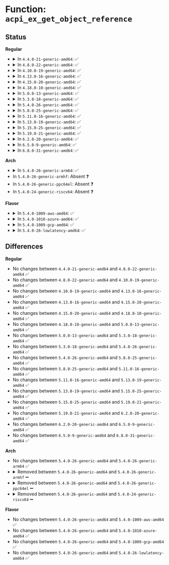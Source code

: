 # Function: <code>acpi_ex_get_object_reference</code>

## Status
<b>Regular</b>
<ul>
<li>
<details>
<summary>In <code>4.4.0-21-generic-amd64</code>: ✅</summary>

```c
acpi_status acpi_ex_get_object_reference(union acpi_operand_object * obj_desc, union acpi_operand_object * * return_desc, struct acpi_walk_state * walk_state)
```

```json
{
  "name": "acpi_ex_get_object_reference",
  "collision_type": "Unique Global",
  "inline_type": "No",
  "funcs": [
    {
      "addr": 18446744071583662252,
      "name": "acpi_ex_get_object_reference",
      "external": true,
      "loc": "drivers/acpi/acpica/exmisc.c:68",
      "file": "drivers/acpi/acpica/exmisc.c",
      "inline": "seen, unknown",
      "caller_inline": [],
      "caller_func": [
        "drivers/acpi/acpica/exoparg1.c:acpi_ex_opcode_1A_1T_1R",
        "drivers/acpi/acpica/exoparg1.c:acpi_ex_opcode_1A_0T_1R"
      ]
    }
  ],
  "symbols": [
    {
      "addr": 18446744071583662252,
      "name": "acpi_ex_get_object_reference",
      "section": ".text",
      "bind": "STB_GLOBAL",
      "size": 197
    }
  ]
}
```
</details>
</li>
<li>
<details>
<summary>In <code>4.8.0-22-generic-amd64</code>: ✅</summary>

```c
acpi_status acpi_ex_get_object_reference(union acpi_operand_object * obj_desc, union acpi_operand_object * * return_desc, struct acpi_walk_state * walk_state)
```

```json
{
  "name": "acpi_ex_get_object_reference",
  "collision_type": "Unique Global",
  "inline_type": "No",
  "funcs": [
    {
      "addr": 18446744071583977234,
      "name": "acpi_ex_get_object_reference",
      "external": true,
      "loc": "drivers/acpi/acpica/exmisc.c:67",
      "file": "drivers/acpi/acpica/exmisc.c",
      "inline": "seen, unknown",
      "caller_inline": [],
      "caller_func": [
        "drivers/acpi/acpica/exoparg1.c:acpi_ex_opcode_1A_0T_1R",
        "drivers/acpi/acpica/exoparg1.c:acpi_ex_opcode_1A_1T_1R"
      ]
    }
  ],
  "symbols": [
    {
      "addr": 18446744071583977234,
      "name": "acpi_ex_get_object_reference",
      "section": ".text",
      "bind": "STB_GLOBAL",
      "size": 201
    }
  ]
}
```
</details>
</li>
<li>
<details>
<summary>In <code>4.10.0-19-generic-amd64</code>: ✅</summary>

```c
acpi_status acpi_ex_get_object_reference(union acpi_operand_object * obj_desc, union acpi_operand_object * * return_desc, struct acpi_walk_state * walk_state)
```

```json
{
  "name": "acpi_ex_get_object_reference",
  "collision_type": "Unique Global",
  "inline_type": "No",
  "funcs": [
    {
      "addr": 18446744071584118630,
      "name": "acpi_ex_get_object_reference",
      "external": true,
      "loc": "drivers/acpi/acpica/exmisc.c:67",
      "file": "drivers/acpi/acpica/exmisc.c",
      "inline": "seen, unknown",
      "caller_inline": [],
      "caller_func": [
        "drivers/acpi/acpica/exoparg1.c:acpi_ex_opcode_1A_0T_1R",
        "drivers/acpi/acpica/exoparg1.c:acpi_ex_opcode_1A_1T_1R"
      ]
    }
  ],
  "symbols": [
    {
      "addr": 18446744071584118630,
      "name": "acpi_ex_get_object_reference",
      "section": ".text",
      "bind": "STB_GLOBAL",
      "size": 201
    }
  ]
}
```
</details>
</li>
<li>
<details>
<summary>In <code>4.13.0-16-generic-amd64</code>: ✅</summary>

```c
acpi_status acpi_ex_get_object_reference(union acpi_operand_object * obj_desc, union acpi_operand_object * * return_desc, struct acpi_walk_state * walk_state)
```

```json
{
  "name": "acpi_ex_get_object_reference",
  "collision_type": "Unique Global",
  "inline_type": "No",
  "funcs": [
    {
      "addr": 18446744071584185751,
      "name": "acpi_ex_get_object_reference",
      "external": true,
      "loc": "drivers/acpi/acpica/exmisc.c:67",
      "file": "drivers/acpi/acpica/exmisc.c",
      "inline": "seen, unknown",
      "caller_inline": [],
      "caller_func": [
        "drivers/acpi/acpica/exoparg1.c:acpi_ex_opcode_1A_0T_1R",
        "drivers/acpi/acpica/exoparg1.c:acpi_ex_opcode_1A_1T_1R"
      ]
    }
  ],
  "symbols": [
    {
      "addr": 18446744071584185751,
      "name": "acpi_ex_get_object_reference",
      "section": ".text",
      "bind": "STB_GLOBAL",
      "size": 197
    }
  ]
}
```
</details>
</li>
<li>
<details>
<summary>In <code>4.15.0-20-generic-amd64</code>: ✅</summary>

```c
acpi_status acpi_ex_get_object_reference(union acpi_operand_object * obj_desc, union acpi_operand_object * * return_desc, struct acpi_walk_state * walk_state)
```

```json
{
  "name": "acpi_ex_get_object_reference",
  "collision_type": "Unique Global",
  "inline_type": "No",
  "funcs": [
    {
      "addr": 18446744071584501935,
      "name": "acpi_ex_get_object_reference",
      "external": true,
      "loc": "drivers/acpi/acpica/exmisc.c:67",
      "file": "drivers/acpi/acpica/exmisc.c",
      "inline": "seen, unknown",
      "caller_inline": [],
      "caller_func": [
        "drivers/acpi/acpica/exoparg1.c:acpi_ex_opcode_1A_0T_1R",
        "drivers/acpi/acpica/exoparg1.c:acpi_ex_opcode_1A_1T_1R"
      ]
    }
  ],
  "symbols": [
    {
      "addr": 18446744071584501935,
      "name": "acpi_ex_get_object_reference",
      "section": ".text",
      "bind": "STB_GLOBAL",
      "size": 498
    }
  ]
}
```
</details>
</li>
<li>
<details>
<summary>In <code>4.18.0-10-generic-amd64</code>: ✅</summary>

```c
acpi_status acpi_ex_get_object_reference(union acpi_operand_object * obj_desc, union acpi_operand_object * * return_desc, struct acpi_walk_state * walk_state)
```

```json
{
  "name": "acpi_ex_get_object_reference",
  "collision_type": "Unique Global",
  "inline_type": "No",
  "funcs": [
    {
      "addr": 18446744071584726521,
      "name": "acpi_ex_get_object_reference",
      "external": true,
      "loc": "drivers/acpi/acpica/exmisc.c:33",
      "file": "drivers/acpi/acpica/exmisc.c",
      "inline": "seen, unknown",
      "caller_inline": [],
      "caller_func": [
        "drivers/acpi/acpica/exoparg1.c:acpi_ex_opcode_1A_0T_1R",
        "drivers/acpi/acpica/exoparg1.c:acpi_ex_opcode_1A_1T_1R"
      ]
    }
  ],
  "symbols": [
    {
      "addr": 18446744071584726521,
      "name": "acpi_ex_get_object_reference",
      "section": ".text",
      "bind": "STB_GLOBAL",
      "size": 498
    }
  ]
}
```
</details>
</li>
<li>
<details>
<summary>In <code>5.0.0-13-generic-amd64</code>: ✅</summary>

```c
acpi_status acpi_ex_get_object_reference(union acpi_operand_object * obj_desc, union acpi_operand_object * * return_desc, struct acpi_walk_state * walk_state)
```

```json
{
  "name": "acpi_ex_get_object_reference",
  "collision_type": "Unique Global",
  "inline_type": "No",
  "funcs": [
    {
      "addr": 18446744071584826119,
      "name": "acpi_ex_get_object_reference",
      "external": true,
      "loc": "drivers/acpi/acpica/exmisc.c:33",
      "file": "drivers/acpi/acpica/exmisc.c",
      "inline": "seen, unknown",
      "caller_inline": [],
      "caller_func": [
        "drivers/acpi/acpica/exoparg1.c:acpi_ex_opcode_1A_0T_1R",
        "drivers/acpi/acpica/exoparg1.c:acpi_ex_opcode_1A_1T_1R"
      ]
    }
  ],
  "symbols": [
    {
      "addr": 18446744071584826119,
      "name": "acpi_ex_get_object_reference",
      "section": ".text",
      "bind": "STB_GLOBAL",
      "size": 498
    }
  ]
}
```
</details>
</li>
<li>
<details>
<summary>In <code>5.3.0-18-generic-amd64</code>: ✅</summary>

```c
acpi_status acpi_ex_get_object_reference(union acpi_operand_object * obj_desc, union acpi_operand_object * * return_desc, struct acpi_walk_state * walk_state)
```

```json
{
  "name": "acpi_ex_get_object_reference",
  "collision_type": "Unique Global",
  "inline_type": "No",
  "funcs": [
    {
      "addr": 18446744071585029726,
      "name": "acpi_ex_get_object_reference",
      "external": true,
      "loc": "drivers/acpi/acpica/exmisc.c:33",
      "file": "drivers/acpi/acpica/exmisc.c",
      "inline": "seen, unknown",
      "caller_inline": [],
      "caller_func": [
        "drivers/acpi/acpica/exoparg1.c:acpi_ex_opcode_1A_0T_1R",
        "drivers/acpi/acpica/exoparg1.c:acpi_ex_opcode_1A_1T_1R"
      ]
    }
  ],
  "symbols": [
    {
      "addr": 18446744071585029726,
      "name": "acpi_ex_get_object_reference",
      "section": ".text",
      "bind": "STB_GLOBAL",
      "size": 491
    }
  ]
}
```
</details>
</li>
<li>
<details>
<summary>In <code>5.4.0-26-generic-amd64</code>: ✅</summary>

```c
acpi_status acpi_ex_get_object_reference(union acpi_operand_object * obj_desc, union acpi_operand_object * * return_desc, struct acpi_walk_state * walk_state)
```

```json
{
  "name": "acpi_ex_get_object_reference",
  "collision_type": "Unique Global",
  "inline_type": "No",
  "funcs": [
    {
      "addr": 18446744071585165811,
      "name": "acpi_ex_get_object_reference",
      "external": true,
      "loc": "drivers/acpi/acpica/exmisc.c:33",
      "file": "drivers/acpi/acpica/exmisc.c",
      "inline": "seen, unknown",
      "caller_inline": [],
      "caller_func": [
        "drivers/acpi/acpica/exoparg1.c:acpi_ex_opcode_1A_0T_1R",
        "drivers/acpi/acpica/exoparg1.c:acpi_ex_opcode_1A_1T_1R"
      ]
    }
  ],
  "symbols": [
    {
      "addr": 18446744071585165811,
      "name": "acpi_ex_get_object_reference",
      "section": ".text",
      "bind": "STB_GLOBAL",
      "size": 491
    }
  ]
}
```
</details>
</li>
<li>
<details>
<summary>In <code>5.8.0-25-generic-amd64</code>: ✅</summary>

```c
acpi_status acpi_ex_get_object_reference(union acpi_operand_object * obj_desc, union acpi_operand_object * * return_desc, struct acpi_walk_state * walk_state)
```

```json
{
  "name": "acpi_ex_get_object_reference",
  "collision_type": "Unique Global",
  "inline_type": "No",
  "funcs": [
    {
      "addr": 18446744071585871086,
      "name": "acpi_ex_get_object_reference",
      "external": true,
      "loc": "drivers/acpi/acpica/exmisc.c:33",
      "file": "drivers/acpi/acpica/exmisc.c",
      "inline": "seen, unknown",
      "caller_inline": [],
      "caller_func": [
        "drivers/acpi/acpica/exoparg1.c:acpi_ex_opcode_1A_0T_1R",
        "drivers/acpi/acpica/exoparg1.c:acpi_ex_opcode_1A_1T_1R"
      ]
    }
  ],
  "symbols": [
    {
      "addr": 18446744071585871086,
      "name": "acpi_ex_get_object_reference",
      "section": ".text",
      "bind": "STB_GLOBAL",
      "size": 491
    }
  ]
}
```
</details>
</li>
<li>
<details>
<summary>In <code>5.11.0-16-generic-amd64</code>: ✅</summary>

```c
acpi_status acpi_ex_get_object_reference(union acpi_operand_object * obj_desc, union acpi_operand_object * * return_desc, struct acpi_walk_state * walk_state)
```

```json
{
  "name": "acpi_ex_get_object_reference",
  "collision_type": "Unique Global",
  "inline_type": "No",
  "funcs": [
    {
      "addr": 18446744071585992217,
      "name": "acpi_ex_get_object_reference",
      "external": true,
      "loc": "drivers/acpi/acpica/exmisc.c:33",
      "file": "drivers/acpi/acpica/exmisc.c",
      "inline": "seen, unknown",
      "caller_inline": [],
      "caller_func": [
        "drivers/acpi/acpica/exoparg1.c:acpi_ex_opcode_1A_0T_1R",
        "drivers/acpi/acpica/exoparg1.c:acpi_ex_opcode_1A_1T_1R"
      ]
    }
  ],
  "symbols": [
    {
      "addr": 18446744071585992217,
      "name": "acpi_ex_get_object_reference",
      "section": ".text",
      "bind": "STB_GLOBAL",
      "size": 491
    }
  ]
}
```
</details>
</li>
<li>
<details>
<summary>In <code>5.13.0-19-generic-amd64</code>: ✅</summary>

```c
acpi_status acpi_ex_get_object_reference(union acpi_operand_object * obj_desc, union acpi_operand_object * * return_desc, struct acpi_walk_state * walk_state)
```

```json
{
  "name": "acpi_ex_get_object_reference",
  "collision_type": "Unique Global",
  "inline_type": "No",
  "funcs": [
    {
      "addr": 18446744071585869246,
      "name": "acpi_ex_get_object_reference",
      "external": true,
      "loc": "drivers/acpi/acpica/exmisc.c:33",
      "file": "drivers/acpi/acpica/exmisc.c",
      "inline": "seen, unknown",
      "caller_inline": [],
      "caller_func": [
        "drivers/acpi/acpica/exoparg1.c:acpi_ex_opcode_1A_0T_1R",
        "drivers/acpi/acpica/exoparg1.c:acpi_ex_opcode_1A_1T_1R"
      ]
    }
  ],
  "symbols": [
    {
      "addr": 18446744071585869246,
      "name": "acpi_ex_get_object_reference",
      "section": ".text",
      "bind": "STB_GLOBAL",
      "size": 491
    }
  ]
}
```
</details>
</li>
<li>
<details>
<summary>In <code>5.15.0-25-generic-amd64</code>: ✅</summary>

```c
acpi_status acpi_ex_get_object_reference(union acpi_operand_object * obj_desc, union acpi_operand_object * * return_desc, struct acpi_walk_state * walk_state)
```

```json
{
  "name": "acpi_ex_get_object_reference",
  "collision_type": "Unique Global",
  "inline_type": "No",
  "funcs": [
    {
      "addr": 18446744071586356561,
      "name": "acpi_ex_get_object_reference",
      "external": true,
      "loc": "drivers/acpi/acpica/exmisc.c:33",
      "file": "drivers/acpi/acpica/exmisc.c",
      "inline": "seen, unknown",
      "caller_inline": [],
      "caller_func": [
        "drivers/acpi/acpica/exoparg1.c:acpi_ex_opcode_1A_0T_1R",
        "drivers/acpi/acpica/exoparg1.c:acpi_ex_opcode_1A_1T_1R"
      ]
    }
  ],
  "symbols": [
    {
      "addr": 18446744071586356561,
      "name": "acpi_ex_get_object_reference",
      "section": ".text",
      "bind": "STB_GLOBAL",
      "size": 491
    }
  ]
}
```
</details>
</li>
<li>
<details>
<summary>In <code>5.19.0-21-generic-amd64</code>: ✅</summary>

```c
acpi_status acpi_ex_get_object_reference(union acpi_operand_object * obj_desc, union acpi_operand_object * * return_desc, struct acpi_walk_state * walk_state)
```

```json
{
  "name": "acpi_ex_get_object_reference",
  "collision_type": "Unique Global",
  "inline_type": "No",
  "funcs": [
    {
      "addr": 18446744071587603953,
      "name": "acpi_ex_get_object_reference",
      "external": true,
      "loc": "drivers/acpi/acpica/exmisc.c:33",
      "file": "drivers/acpi/acpica/exmisc.c",
      "inline": "seen, unknown",
      "caller_inline": [],
      "caller_func": [
        "drivers/acpi/acpica/exoparg1.c:acpi_ex_opcode_1A_0T_1R",
        "drivers/acpi/acpica/exoparg1.c:acpi_ex_opcode_1A_1T_1R"
      ]
    }
  ],
  "symbols": [
    {
      "addr": 18446744071587603953,
      "name": "acpi_ex_get_object_reference",
      "section": ".text",
      "bind": "STB_GLOBAL",
      "size": 507
    }
  ]
}
```
</details>
</li>
<li>
<details>
<summary>In <code>6.2.0-20-generic-amd64</code>: ✅</summary>

```c
acpi_status acpi_ex_get_object_reference(union acpi_operand_object * obj_desc, union acpi_operand_object * * return_desc, struct acpi_walk_state * walk_state)
```

```json
{
  "name": "acpi_ex_get_object_reference",
  "collision_type": "Unique Global",
  "inline_type": "No",
  "funcs": [
    {
      "addr": 18446744071588898224,
      "name": "acpi_ex_get_object_reference",
      "external": true,
      "loc": "drivers/acpi/acpica/exmisc.c:33",
      "file": "drivers/acpi/acpica/exmisc.c",
      "inline": "seen, unknown",
      "caller_inline": [],
      "caller_func": [
        "drivers/acpi/acpica/exoparg1.c:acpi_ex_opcode_1A_0T_1R",
        "drivers/acpi/acpica/exoparg1.c:acpi_ex_opcode_1A_1T_1R"
      ]
    }
  ],
  "symbols": [
    {
      "addr": 18446744071588898224,
      "name": "acpi_ex_get_object_reference",
      "section": ".text",
      "bind": "STB_GLOBAL",
      "size": 555
    }
  ]
}
```
</details>
</li>
<li>
<details>
<summary>In <code>6.5.0-9-generic-amd64</code>: ✅</summary>

```c
acpi_status acpi_ex_get_object_reference(union acpi_operand_object * obj_desc, union acpi_operand_object * * return_desc, struct acpi_walk_state * walk_state)
```

```json
{
  "name": "acpi_ex_get_object_reference",
  "collision_type": "Unique Global",
  "inline_type": "No",
  "funcs": [
    {
      "addr": 18446744071589188128,
      "name": "acpi_ex_get_object_reference",
      "external": true,
      "loc": "drivers/acpi/acpica/exmisc.c:33",
      "file": "drivers/acpi/acpica/exmisc.c",
      "inline": "seen, unknown",
      "caller_inline": [],
      "caller_func": [
        "drivers/acpi/acpica/exoparg1.c:acpi_ex_opcode_1A_0T_1R",
        "drivers/acpi/acpica/exoparg1.c:acpi_ex_opcode_1A_1T_1R"
      ]
    }
  ],
  "symbols": [
    {
      "addr": 18446744071589188128,
      "name": "acpi_ex_get_object_reference",
      "section": ".text",
      "bind": "STB_GLOBAL",
      "size": 567
    }
  ]
}
```
</details>
</li>
<li>
<details>
<summary>In <code>6.8.0-31-generic-amd64</code>: ✅</summary>

```c
acpi_status acpi_ex_get_object_reference(union acpi_operand_object * obj_desc, union acpi_operand_object * * return_desc, struct acpi_walk_state * walk_state)
```

```json
{
  "name": "acpi_ex_get_object_reference",
  "collision_type": "Unique Global",
  "inline_type": "No",
  "funcs": [
    {
      "addr": 18446744071589494544,
      "name": "acpi_ex_get_object_reference",
      "external": true,
      "loc": "drivers/acpi/acpica/exmisc.c:33",
      "file": "drivers/acpi/acpica/exmisc.c",
      "inline": "seen, unknown",
      "caller_inline": [],
      "caller_func": [
        "drivers/acpi/acpica/exoparg1.c:acpi_ex_opcode_1A_0T_1R",
        "drivers/acpi/acpica/exoparg1.c:acpi_ex_opcode_1A_1T_1R"
      ]
    }
  ],
  "symbols": [
    {
      "addr": 18446744071589494544,
      "name": "acpi_ex_get_object_reference",
      "section": ".text",
      "bind": "STB_GLOBAL",
      "size": 567
    }
  ]
}
```
</details>
</li>
</ul>
<b>Arch</b>
<ul>
<li>
<details>
<summary>In <code>5.4.0-26-generic-arm64</code>: ✅</summary>

```c
acpi_status acpi_ex_get_object_reference(union acpi_operand_object * obj_desc, union acpi_operand_object * * return_desc, struct acpi_walk_state * walk_state)
```

```json
{
  "name": "acpi_ex_get_object_reference",
  "collision_type": "Unique Global",
  "inline_type": "No",
  "funcs": [
    {
      "addr": 18446603336497519512,
      "name": "acpi_ex_get_object_reference",
      "external": true,
      "loc": "drivers/acpi/acpica/exmisc.c:33",
      "file": "drivers/acpi/acpica/exmisc.c",
      "inline": "seen, unknown",
      "caller_inline": [],
      "caller_func": [
        "drivers/acpi/acpica/exoparg1.c:acpi_ex_opcode_1A_0T_1R",
        "drivers/acpi/acpica/exoparg1.c:acpi_ex_opcode_1A_1T_1R"
      ]
    }
  ],
  "symbols": [
    {
      "addr": 18446603336497519512,
      "name": "acpi_ex_get_object_reference",
      "section": ".text",
      "bind": "STB_GLOBAL",
      "size": 220
    }
  ]
}
```
</details>
</li>
<li>
In <code>5.4.0-26-generic-armhf</code>: Absent ❓
</li>
<li>
In <code>5.4.0-26-generic-ppc64el</code>: Absent ❓
</li>
<li>
In <code>5.4.0-24-generic-riscv64</code>: Absent ❓
</li>
</ul>
<b>Flavor</b>
<ul>
<li>
<details>
<summary>In <code>5.4.0-1009-aws-amd64</code>: ✅</summary>

```c
acpi_status acpi_ex_get_object_reference(union acpi_operand_object * obj_desc, union acpi_operand_object * * return_desc, struct acpi_walk_state * walk_state)
```

```json
{
  "name": "acpi_ex_get_object_reference",
  "collision_type": "Unique Global",
  "inline_type": "No",
  "funcs": [
    {
      "addr": 18446744071585053541,
      "name": "acpi_ex_get_object_reference",
      "external": true,
      "loc": "drivers/acpi/acpica/exmisc.c:33",
      "file": "drivers/acpi/acpica/exmisc.c",
      "inline": "seen, unknown",
      "caller_inline": [],
      "caller_func": [
        "drivers/acpi/acpica/exoparg1.c:acpi_ex_opcode_1A_0T_1R",
        "drivers/acpi/acpica/exoparg1.c:acpi_ex_opcode_1A_1T_1R"
      ]
    }
  ],
  "symbols": [
    {
      "addr": 18446744071585053541,
      "name": "acpi_ex_get_object_reference",
      "section": ".text",
      "bind": "STB_GLOBAL",
      "size": 196
    }
  ]
}
```
</details>
</li>
<li>
<details>
<summary>In <code>5.4.0-1010-azure-amd64</code>: ✅</summary>

```c
acpi_status acpi_ex_get_object_reference(union acpi_operand_object * obj_desc, union acpi_operand_object * * return_desc, struct acpi_walk_state * walk_state)
```

```json
{
  "name": "acpi_ex_get_object_reference",
  "collision_type": "Unique Global",
  "inline_type": "No",
  "funcs": [
    {
      "addr": 18446744071584969086,
      "name": "acpi_ex_get_object_reference",
      "external": true,
      "loc": "drivers/acpi/acpica/exmisc.c:33",
      "file": "drivers/acpi/acpica/exmisc.c",
      "inline": "seen, unknown",
      "caller_inline": [],
      "caller_func": [
        "drivers/acpi/acpica/exoparg1.c:acpi_ex_opcode_1A_0T_1R",
        "drivers/acpi/acpica/exoparg1.c:acpi_ex_opcode_1A_1T_1R"
      ]
    }
  ],
  "symbols": [
    {
      "addr": 18446744071584969086,
      "name": "acpi_ex_get_object_reference",
      "section": ".text",
      "bind": "STB_GLOBAL",
      "size": 196
    }
  ]
}
```
</details>
</li>
<li>
<details>
<summary>In <code>5.4.0-1009-gcp-amd64</code>: ✅</summary>

```c
acpi_status acpi_ex_get_object_reference(union acpi_operand_object * obj_desc, union acpi_operand_object * * return_desc, struct acpi_walk_state * walk_state)
```

```json
{
  "name": "acpi_ex_get_object_reference",
  "collision_type": "Unique Global",
  "inline_type": "No",
  "funcs": [
    {
      "addr": 18446744071585117395,
      "name": "acpi_ex_get_object_reference",
      "external": true,
      "loc": "drivers/acpi/acpica/exmisc.c:33",
      "file": "drivers/acpi/acpica/exmisc.c",
      "inline": "seen, unknown",
      "caller_inline": [],
      "caller_func": [
        "drivers/acpi/acpica/exoparg1.c:acpi_ex_opcode_1A_0T_1R",
        "drivers/acpi/acpica/exoparg1.c:acpi_ex_opcode_1A_1T_1R"
      ]
    }
  ],
  "symbols": [
    {
      "addr": 18446744071585117395,
      "name": "acpi_ex_get_object_reference",
      "section": ".text",
      "bind": "STB_GLOBAL",
      "size": 491
    }
  ]
}
```
</details>
</li>
<li>
<details>
<summary>In <code>5.4.0-26-lowlatency-amd64</code>: ✅</summary>

```c
acpi_status acpi_ex_get_object_reference(union acpi_operand_object * obj_desc, union acpi_operand_object * * return_desc, struct acpi_walk_state * walk_state)
```

```json
{
  "name": "acpi_ex_get_object_reference",
  "collision_type": "Unique Global",
  "inline_type": "No",
  "funcs": [
    {
      "addr": 18446744071585223555,
      "name": "acpi_ex_get_object_reference",
      "external": true,
      "loc": "drivers/acpi/acpica/exmisc.c:33",
      "file": "drivers/acpi/acpica/exmisc.c",
      "inline": "seen, unknown",
      "caller_inline": [],
      "caller_func": [
        "drivers/acpi/acpica/exoparg1.c:acpi_ex_opcode_1A_0T_1R",
        "drivers/acpi/acpica/exoparg1.c:acpi_ex_opcode_1A_1T_1R"
      ]
    }
  ],
  "symbols": [
    {
      "addr": 18446744071585223555,
      "name": "acpi_ex_get_object_reference",
      "section": ".text",
      "bind": "STB_GLOBAL",
      "size": 491
    }
  ]
}
```
</details>
</li>
</ul>

## Differences
<b>Regular</b>
<ul>
<li>
No changes between <code>4.4.0-21-generic-amd64</code> and <code>4.8.0-22-generic-amd64</code> ✅
</li>
<li>
No changes between <code>4.8.0-22-generic-amd64</code> and <code>4.10.0-19-generic-amd64</code> ✅
</li>
<li>
No changes between <code>4.10.0-19-generic-amd64</code> and <code>4.13.0-16-generic-amd64</code> ✅
</li>
<li>
No changes between <code>4.13.0-16-generic-amd64</code> and <code>4.15.0-20-generic-amd64</code> ✅
</li>
<li>
No changes between <code>4.15.0-20-generic-amd64</code> and <code>4.18.0-10-generic-amd64</code> ✅
</li>
<li>
No changes between <code>4.18.0-10-generic-amd64</code> and <code>5.0.0-13-generic-amd64</code> ✅
</li>
<li>
No changes between <code>5.0.0-13-generic-amd64</code> and <code>5.3.0-18-generic-amd64</code> ✅
</li>
<li>
No changes between <code>5.3.0-18-generic-amd64</code> and <code>5.4.0-26-generic-amd64</code> ✅
</li>
<li>
No changes between <code>5.4.0-26-generic-amd64</code> and <code>5.8.0-25-generic-amd64</code> ✅
</li>
<li>
No changes between <code>5.8.0-25-generic-amd64</code> and <code>5.11.0-16-generic-amd64</code> ✅
</li>
<li>
No changes between <code>5.11.0-16-generic-amd64</code> and <code>5.13.0-19-generic-amd64</code> ✅
</li>
<li>
No changes between <code>5.13.0-19-generic-amd64</code> and <code>5.15.0-25-generic-amd64</code> ✅
</li>
<li>
No changes between <code>5.15.0-25-generic-amd64</code> and <code>5.19.0-21-generic-amd64</code> ✅
</li>
<li>
No changes between <code>5.19.0-21-generic-amd64</code> and <code>6.2.0-20-generic-amd64</code> ✅
</li>
<li>
No changes between <code>6.2.0-20-generic-amd64</code> and <code>6.5.0-9-generic-amd64</code> ✅
</li>
<li>
No changes between <code>6.5.0-9-generic-amd64</code> and <code>6.8.0-31-generic-amd64</code> ✅
</li>
</ul>
<b>Arch</b>
<ul>
<li>
No changes between <code>5.4.0-26-generic-amd64</code> and <code>5.4.0-26-generic-arm64</code> ✅
</li>
<li>
<details>
<summary>Removed between <code>5.4.0-26-generic-amd64</code> and <code>5.4.0-26-generic-armhf</code> ➖</summary>

```c
acpi_status acpi_ex_get_object_reference(union acpi_operand_object * obj_desc, union acpi_operand_object * * return_desc, struct acpi_walk_state * walk_state)
```
</details>
</li>
<li>
<details>
<summary>Removed between <code>5.4.0-26-generic-amd64</code> and <code>5.4.0-26-generic-ppc64el</code> ➖</summary>

```c
acpi_status acpi_ex_get_object_reference(union acpi_operand_object * obj_desc, union acpi_operand_object * * return_desc, struct acpi_walk_state * walk_state)
```
</details>
</li>
<li>
<details>
<summary>Removed between <code>5.4.0-26-generic-amd64</code> and <code>5.4.0-24-generic-riscv64</code> ➖</summary>

```c
acpi_status acpi_ex_get_object_reference(union acpi_operand_object * obj_desc, union acpi_operand_object * * return_desc, struct acpi_walk_state * walk_state)
```
</details>
</li>
</ul>
<b>Flavor</b>
<ul>
<li>
No changes between <code>5.4.0-26-generic-amd64</code> and <code>5.4.0-1009-aws-amd64</code> ✅
</li>
<li>
No changes between <code>5.4.0-26-generic-amd64</code> and <code>5.4.0-1010-azure-amd64</code> ✅
</li>
<li>
No changes between <code>5.4.0-26-generic-amd64</code> and <code>5.4.0-1009-gcp-amd64</code> ✅
</li>
<li>
No changes between <code>5.4.0-26-generic-amd64</code> and <code>5.4.0-26-lowlatency-amd64</code> ✅
</li>
</ul>
